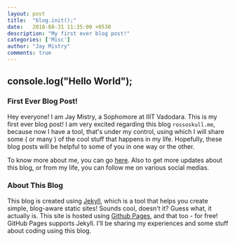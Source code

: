 ```yaml
---
layout: post
title:  "blog.init();"
date:   2018-08-31 11:35:00 +0530
description: "My first ever blog post!"
categories: ['Misc']
author: "Jay Mistry"
comments: true
---
```

## console.log("Hello World");

### First Ever Blog Post!
Hey everyone! I am Jay Mistry, a Sophomore at IIIT Vadodara. This is my first ever blog post! I am very excited regarding this blog `rossoskull.me`, because now I have a tool, that's under my control, using which I will share some ( or many ) of the cool stuff that happens in my life. Hopefully, these blog posts will be helpful to some of you in one way or the other.

To know more about me, you can go [here](/about/). Also to get more updates about this blog, or from my life, you can follow me on various social medias.

### About This Blog
This blog is created using [Jekyll][jekyll-docs], which is a tool that helps you create simple, blog-aware static sites! Sounds cool, doesn't it? Guess what, it actually is. This site is hosted using [Github Pages][gh-pages], and that too - for free! GitHub Pages supports Jekyll. I'll be sharing my experiences and some stuff about coding using this blog.

[jekyll-docs]: https://jekyllrb.com/
[gh-pages]: https://pages.github.com/